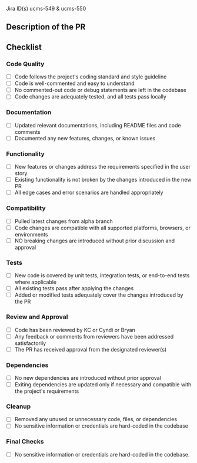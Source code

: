 Jira ID(s) ucms-549 & ucms-550

## Description of the PR

## Checklist

### Code Quality 
- [ ] Code follows the project's coding standard and style guideline
- [ ] Code is well-commented and easy to understand
- [ ] No commented-out code or debug statements are left in the codebase
- [ ] Code changes are adequately tested, and all tests pass locally

### Documentation
- [ ] Updated relevant documentations, including README files and code comments
- [ ] Documented any new features, changes, or known issues

### Functionality
- [ ] New features or changes address the requirements specified in the user story
- [ ] Existing functionality is not broken by the changes introduced in the new PR
- [ ] All edge cases and error scenarios are handled appropriately

### Compatibility
- [ ] Pulled latest changes from alpha branch
- [ ] Code changes are compatible with all supported platforms, browsers, or environments
- [ ] NO breaking changes are introduced without prior discussion and approval

### Tests
- [ ] New code is covered by unit tests, integration tests, or end-to-end tests where applicable
- [ ] All existing tests pass after applying the changes
- [ ] Added or modified tests adequately cover the changes introduced by the PR

### Review and Approval
- [ ] Code has been reviewed by KC or Cyndi or Bryan
- [ ] Any feedback or comments from reviewers have been addressed satisfactorily
- [ ] The PR has received approval from the designated reviewer(s)

### Dependencies
- [ ] No new dependencies are introduced without prior approval
- [ ] Exiting dependencies are updated only if necessary and compatible with the project's requirements

### Cleanup
- [ ] Removed any unused or unnecessary code, files, or dependencies
- [ ] No sensitive information or credentials are hard-coded in the codebase

### Final Checks
- [ ] No sensitive information or credentials are hard-coded in the codebase.
